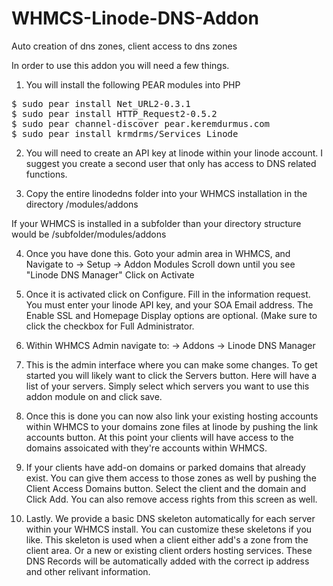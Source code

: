 # WHMCS-Linode-DNS-Addon
Auto creation of dns zones, client access to dns zones

In order to use this addon you will need a few things.

1. You will install the following PEAR modules into PHP
<pre>
$ sudo pear install Net_URL2-0.3.1
$ sudo pear install HTTP_Request2-0.5.2
$ sudo pear channel-discover pear.keremdurmus.com
$ sudo pear install krmdrms/Services_Linode
</pre>

2. You will need to create an API key at linode within your linode account.
I suggest you create a second user that only has access to DNS related functions.

3. Copy the entire linodedns folder into your WHMCS installation
in the directory /modules/addons

If your WHMCS is installed in a subfolder than your directory structure would be
/subfolder/modules/addons

4. Once you have done this. Goto your admin area in WHMCS, and Navigate to 
-> Setup -> Addon Modules
Scroll down until you see "Linode DNS Manager" Click on Activate

5. Once it is activated click on Configure. Fill in the information request. You must enter your linode API key, and your SOA Email address. The Enable SSL and Homepage Display options are optional. (Make sure to click the checkbox for Full Administrator.

6. Within WHMCS Admin navigate to: -> Addons -> Linode DNS Manager

7. This is the admin interface where you can make some changes. To get started you will likely want to click the Servers button. Here will have a list of your servers. Simply select which servers you want to use this addon module on and click save.

8. Once this is done you can now also link your existing hosting accounts within WHMCS to your domains zone files at linode by pushing the link accounts button. At this point your clients will have access to the domains assoicated with they're accounts within WHMCS. 

9. If your clients have add-on domains or parked domains that already exist. You can give them access to those zones as well by pushing the Client Access Domains button. Select the client and the domain and Click Add. You can also remove access rights from this screen as well.

10. Lastly. We provide a basic DNS skeleton automatically for each server within your WHMCS install. You can customize these skeletons if you like. This skeleton is used when a client either add's a zone from the client area. Or a new or existing client orders hosting services. These DNS Records will be automatically added with the correct ip address and other relivant information.
